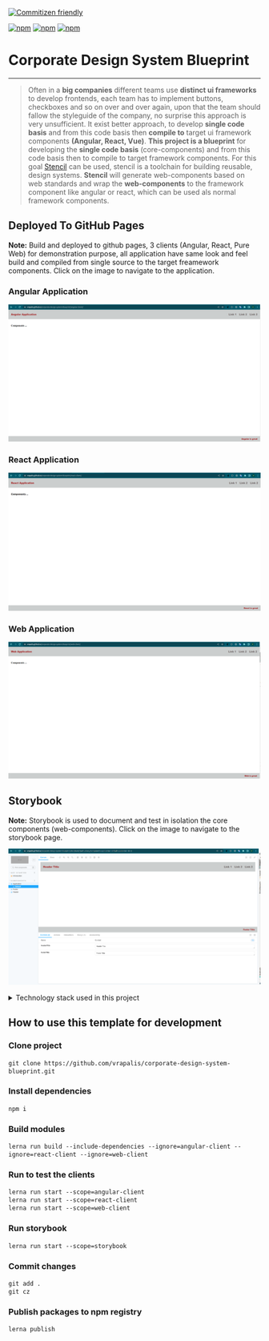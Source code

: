 [![Commitizen friendly](https://img.shields.io/badge/commitizen-friendly-brightgreen.svg)](https://github.com/commitizen/cz-cli)

[![npm](https://img.shields.io/npm/v/@vrapalis/angular-components?color=red&label=%40vrapalis%2Fangular-components)](https://www.npmjs.com/package/@vrapalis/angular-components)
[![npm](https://img.shields.io/npm/v/@vrapalis/react-components?color=blue&label=%40vrapalis%2Freact-components)](https://www.npmjs.com/package/@vrapalis/react-components)
[![npm](https://img.shields.io/npm/v/@vrapalis/core-components?color=black&label=%40vrapalis%2Fcore-components)](https://www.npmjs.com/package/@vrapalis/core-components)

# Corporate Design System Blueprint

---

> Often in a **big companies** different teams use **distinct ui frameworks** to develop frontends, each team has to
> implement buttons, checkboxes and so on over and over again, upon that the team should fallow the styleguide of the company, no surprise this approach is very unsufficient. 
> It exist better approach, to develop **single code basis** and from this code basis then **compile to** target ui framework components **(Angular, React, Vue)**.
> **This project is a blueprint** for developing the **single code basis** (core-components) and from this code basis then to compile
> to target framework components. For this goal [Stencil](https://stenciljs.com/) can be used, stencil is a toolchain for building reusable, 
> design systems. **Stencil** will generate web-components based on web standards and wrap the **web-components** to
> the framework component like angular or react, which can be used als normal framework components.

## Deployed To GitHub Pages 

**Note:** Build and deployed to github pages, 3 clients (Angular, React, Pure Web) for demonstration purpose, all application have same look and feel build and compiled from single source to the target freamework components. Click on the image to navigate to the application.

### Angular Application
[![Angular Client](.data/angular-client.png "Angular Client")](https://vrapalis.github.io/corporate-design-system-blueprint/angular-client/)

### React Application
[![React Client](.data/react-client.png "React Client")](https://vrapalis.github.io/corporate-design-system-blueprint/react-client/)

### Web Application
[![Web Client](.data/web-client.png "Web Client")](https://vrapalis.github.io/corporate-design-system-blueprint/web-client/)

## Storybook

**Note:** Storybook is used to document and test in isolation the core components (web-components). Click on the image to navigate to the storybook page.

[![Storybook](.data/storybook-client.png "Storybook")](https://vrapalis.github.io/corporate-design-system-blueprint/storybook/)


<details>
  <summary markdown="span">Technology stack used in this project</summary>
    
- [Lerna](https://lerna.js.org/) (Build system for managing and publishing multiple JavaScript/TypeScript packages)
- [Husky](https://github.com/typicode/husky) (Husky improves your commits and more)
- [Commitlint](https://github.com/conventional-changelog/commitlint) (Lint commit messages)
- [Commitizen](https://github.com/commitizen/cz-cli) (When you commit with Commitizen, you'll be prompted to fill out any required commit fields at commit time.)
- [Stencil](https://stenciljs.com) (Stencil is a toolchain for building reusable, scalable Design Systems, based on Web-Components)
- [Angular](https://angular.io) (JS Framework to develop amazing uis)
- [React](https://reactjs.org/) (JS Framework to develop amazing uis)
- [Storybook](rybook.js.org) (Document and test platform)

</details>


## How to use this template for development

### Clone project
```
git clone https://github.com/vrapalis/corporate-design-system-blueprint.git
```

### Install dependencies
```
npm i
```

### Build modules
```
lerna run build --include-dependencies --ignore=angular-client --ignore=react-client --ignore=web-client
```

### Run to test the clients
```
lerna run start --scope=angular-client
lerna run start --scope=react-client
lerna run start --scope=web-client
```

### Run storybook
```
lerna run start --scope=storybook
```

### Commit changes
```
git add .
git cz
```

### Publish packages to npm registry
```
lerna publish
```
